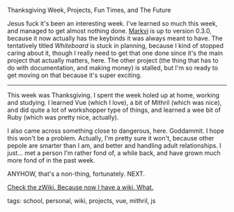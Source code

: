Thanksgiving Week, Projects, Fun Times, and The Future

Jesus fuck it's been an interesting week. I've learned so much this week, and managed to get almost nothing done. [Markvi](http://npm.im/markvi) is up to version 0.3.0, because it now actually has the keybinds it was always meant to have. The tentatively titled _Whiteboard_ is stuck in planning, because I kind of stopped caring about it, though I really need to get that one done since it's the main project that actually matters, here. The other project (the thing that has to do with documentation, and making money) is stalled, but I'm so ready to get moving on that because it's super exciting.

--------

This week was Thanksgiving. I spent the week holed up at home, working and studying. I learned Vue (which I love), a bit of Mithril (which was nice), and did quite a lot of workshopper type of things, and learned a wee bit of Ruby (which was pretty nice, actually).

I also came across something close to dangerous, here. Goddammit. I hope this won't be a problem. Actually, I'm pretty sure it won't, because other pepole are smarter than I am, and better and handling adult relationships. I just... met a person I'm rather fond of, a while back, and have grown much more fond of in the past week.

ANYHOW, that's a non-thing, fortunately. NEXT.

[Check the zWiki. Because now I have a wiki. What.](http://zacanger.com/wiki)

tags: school, personal, wiki, projects, vue, mithril, js

